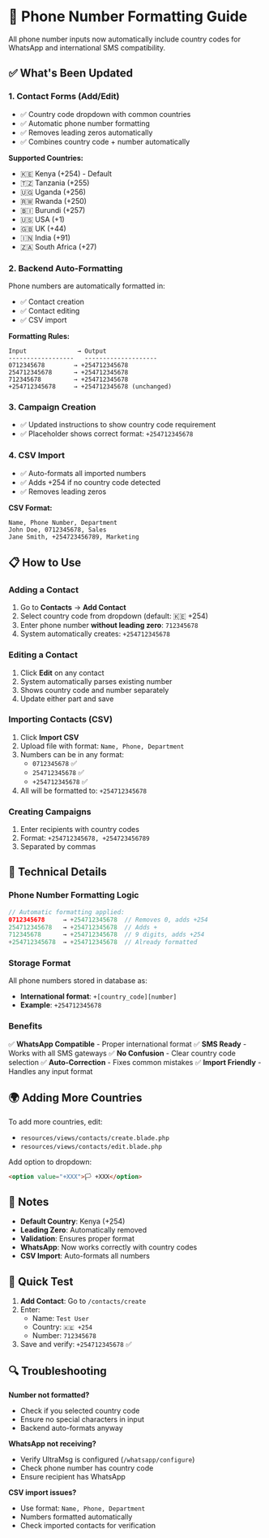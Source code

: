 # 📱 Phone Number Formatting Guide

All phone number inputs now automatically include country codes for WhatsApp and international SMS compatibility.

## ✅ What's Been Updated

### 1. **Contact Forms (Add/Edit)**
- ✅ Country code dropdown with common countries
- ✅ Automatic phone number formatting
- ✅ Removes leading zeros automatically
- ✅ Combines country code + number automatically

**Supported Countries:**
- 🇰🇪 Kenya (+254) - Default
- 🇹🇿 Tanzania (+255)
- 🇺🇬 Uganda (+256)
- 🇷🇼 Rwanda (+250)
- 🇧🇮 Burundi (+257)
- 🇺🇸 USA (+1)
- 🇬🇧 UK (+44)
- 🇮🇳 India (+91)
- 🇿🇦 South Africa (+27)

### 2. **Backend Auto-Formatting**
Phone numbers are automatically formatted in:
- ✅ Contact creation
- ✅ Contact editing
- ✅ CSV import

**Formatting Rules:**
```
Input              → Output
------------------   --------------------
0712345678        → +254712345678
254712345678      → +254712345678
712345678         → +254712345678
+254712345678     → +254712345678 (unchanged)
```

### 3. **Campaign Creation**
- ✅ Updated instructions to show country code requirement
- ✅ Placeholder shows correct format: `+254712345678`

### 4. **CSV Import**
- ✅ Auto-formats all imported numbers
- ✅ Adds +254 if no country code detected
- ✅ Removes leading zeros

**CSV Format:**
```csv
Name, Phone Number, Department
John Doe, 0712345678, Sales
Jane Smith, +254723456789, Marketing
```

## 📋 How to Use

### Adding a Contact
1. Go to **Contacts** → **Add Contact**
2. Select country code from dropdown (default: 🇰🇪 +254)
3. Enter phone number **without leading zero**: `712345678`
4. System automatically creates: `+254712345678`

### Editing a Contact
1. Click **Edit** on any contact
2. System automatically parses existing number
3. Shows country code and number separately
4. Update either part and save

### Importing Contacts (CSV)
1. Click **Import CSV**
2. Upload file with format: `Name, Phone, Department`
3. Numbers can be in any format:
   - `0712345678` ✅
   - `254712345678` ✅
   - `+254712345678` ✅
4. All will be formatted to: `+254712345678`

### Creating Campaigns
1. Enter recipients with country codes
2. Format: `+254712345678, +254723456789`
3. Separated by commas

## 🔧 Technical Details

### Phone Number Formatting Logic
```php
// Automatic formatting applied:
0712345678     → +254712345678  // Removes 0, adds +254
254712345678   → +254712345678  // Adds +
712345678      → +254712345678  // 9 digits, adds +254
+254712345678  → +254712345678  // Already formatted
```

### Storage Format
All phone numbers stored in database as:
- **International format**: `+[country_code][number]`
- **Example**: `+254712345678`

### Benefits
✅ **WhatsApp Compatible** - Proper international format
✅ **SMS Ready** - Works with all SMS gateways
✅ **No Confusion** - Clear country code selection
✅ **Auto-Correction** - Fixes common mistakes
✅ **Import Friendly** - Handles any input format

## 🌍 Adding More Countries

To add more countries, edit:
- `resources/views/contacts/create.blade.php`
- `resources/views/contacts/edit.blade.php`

Add option to dropdown:
```html
<option value="+XXX">🏳️ +XXX</option>
```

## 📝 Notes

- **Default Country**: Kenya (+254)
- **Leading Zero**: Automatically removed
- **Validation**: Ensures proper format
- **WhatsApp**: Now works correctly with country codes
- **CSV Import**: Auto-formats all numbers

## 🚀 Quick Test

1. **Add Contact**: Go to `/contacts/create`
2. Enter: 
   - Name: `Test User`
   - Country: `🇰🇪 +254`
   - Number: `712345678`
3. Save and verify: `+254712345678` ✅

## 🔍 Troubleshooting

**Number not formatted?**
- Check if you selected country code
- Ensure no special characters in input
- Backend auto-formats anyway

**WhatsApp not receiving?**
- Verify UltraMsg is configured (`/whatsapp/configure`)
- Check phone number has country code
- Ensure recipient has WhatsApp

**CSV import issues?**
- Use format: `Name, Phone, Department`
- Numbers formatted automatically
- Check imported contacts for verification

